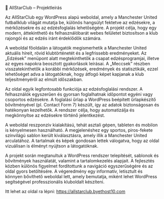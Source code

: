 📄 AllStarClub – Projektleírás

Az AllStarClub egy WordPress alapú weboldal, amely a Manchester United futballklub világát mutatja be, különös hangsúlyt fektetve az edzésekre, a mérkőzésekre és az edzésfoglalás lehetőségére. A projekt célja, hogy egy modern, áttekinthető és felhasználóbarát webes felületet biztosítson a klub rajongói és az edzés iránt érdeklődők számára.

A weboldal főoldalán a látogatók megismerhetik a Manchester United aktuális híreit, rövid klubtörténetét és a legfrissebb eredményeket. Az „Edzések” menüpont alatt megtekinthetők a csapat edzésprogramjai, illetve az egyes napokra beosztott gyakorlások leírásai. A „Meccsek” részben visszatekinthetők a korábbi mérkőzések, eredmények és statisztikák, ezzel lehetőséget adva a látogatóknak, hogy átfogó képet kapjanak a klub teljesítményéről az elmúlt időszakban.

Az oldal egyik legfontosabb funkciója az edzésfoglalási rendszer. A felhasználók egyszerűen és gyorsan foglalhatnak időpontot egyéni vagy csoportos edzésekre. A foglalási űrlap a WordPress beépített űrlapkészítő bővítményével (pl. Contact Form 7) készült, így az adatok biztonságosan és hatékonyan kezelhetők. A rendszer célja, hogy automatizálja és megkönnyítse az edzésekre történő jelentkezést.

A weboldal reszponzív kialakítású, tehát asztali gépen, tableten és mobilon is kényelmesen használható. A megjelenéshez egy sportos, piros-fekete színvilágú sablon került kiválasztásra, amely illik a Manchester United arculatához. A tartalmak és képek gondosan lettek válogatva, hogy az oldal vizuálisan is élményt nyújtson a látogatóknak.

A projekt során megtanultuk a WordPress rendszer telepítését, sablonok és bővítmények használatát, valamint a tartalomkezelés alapjait. A fejlesztés közben különös figyelmet fordítottunk a navigáció egyszerűségére és az oldal gyors betöltésére. A végeredmény egy informatív, letisztult és könnyen bővíthető weboldal lett, amely bemutatja, miként lehet WordPress segítségével professzionális kluboldalt készíteni.

Itt lehet az oldal ra lépni: https://allstarclub.byethost10.com
